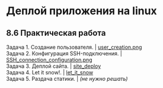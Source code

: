 # Деплой приложения на linux
## 8.6 Практическая работа

Задача 1. Cоздание пользователя. | [user_creation.png](https://github.com/wafflelios/Python-Advanced/blob/main/mod8/user_creation.png)<br>
Задача 2. Конфигурация SSH-подключения. | [SSH_connection_configuration.png](https://github.com/wafflelios/Python-Advanced/blob/main/mod8/SSH_connection_configuration.png)<br>
Задача 3. Деплой сайта. | [site_deploy](https://github.com/wafflelios/Python-Advanced/tree/main/mod8/site_deploy)<br>
Задача 4. Let it snow!. | [let_it_snow](https://github.com/wafflelios/Python-Advanced/tree/main/mod8/let_it_snow)<br>
Задача 5. Раздача статики. | _(не нужно решать)_
